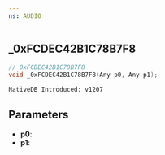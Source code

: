 ```yaml
---
ns: AUDIO
---
```

## _0xFCDEC42B1C78B7F8

```c
// 0xFCDEC42B1C78B7F8
void _0xFCDEC42B1C78B7F8(Any p0, Any p1);
```

```
NativeDB Introduced: v1207
```

## Parameters
* **p0**:
* **p1**:

